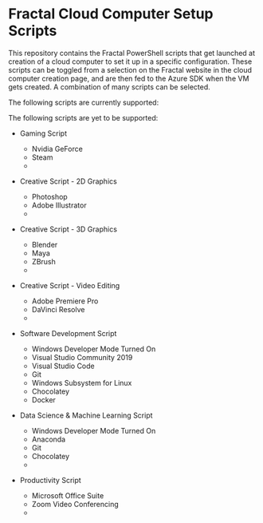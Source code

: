 # Fractal Cloud Computer Setup Scripts

This repository contains the Fractal PowerShell scripts that get launched at creation of a cloud computer to set it up in a specific configuration. These scripts can be toggled from a selection on the Fractal website in the cloud computer creation page, and are then fed to the Azure SDK when the VM gets created. A combination of many scripts can be selected.

The following scripts are currently supported:

The following scripts are yet to be supported:

- Gaming Script
  - Nvidia GeForce
  - Steam
  - 
  
  

- Creative Script - 2D Graphics
  - Photoshop
  - Adobe Illustrator
  -

- Creative Script - 3D Graphics
  - Blender
  - Maya
  - ZBrush
  -

- Creative Script - Video Editing
  - Adobe Premiere Pro
  - DaVinci Resolve
  -
  

- Software Development Script
  - Windows Developer Mode Turned On
  - Visual Studio Community 2019
  - Visual Studio Code
  - Git
  - Windows Subsystem for Linux
  - Chocolatey
  - Docker
  
  
  
- Data Science & Machine Learning Script
  - Windows Developer Mode Turned On
  - Anaconda
  - Git
  - Chocolatey
  - 
  
  

- Productivity Script
  - Microsoft Office Suite
  - Zoom Video Conferencing
  - 







